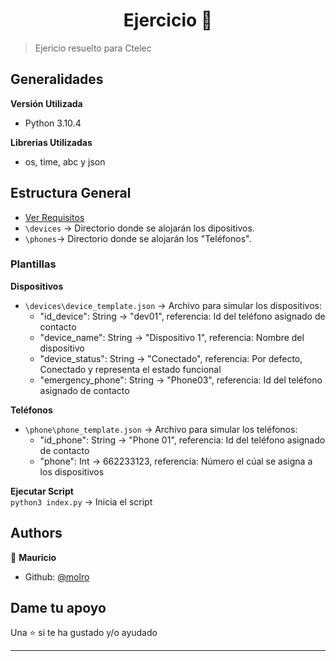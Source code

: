 <h1 align="center">Ejercicio 👋</h1>

> Ejericio resuelto para Ctelec
> 
## Generalidades
**Versión Utilizada**  
- Python 3.10.4

**Librerias Utilizadas**  
- os, time, abc y json

## Estructura General
- [Ver Requisitos](https://github.com/molro/devicesAlert/blob/main/requisitos.md)
- ``\devices`` -> Directorio donde se alojarán los dipositivos.  
- ``\phones``-> Directorio donde se alojarán los "Teléfonos".  

### Plantillas
**Dispositivos**
- ``\devices\device_template.json`` -> Archivo para simular los dispositivos:
    - "id_device": String -> "dev01", referencia: Id del teléfono asignado de contacto    
    - "device_name": String -> "Dispositivo 1", referencia: Nombre del dispositivo
    - "device_status": String -> "Conectado", referencia: Por defecto, Conectado y representa el estado funcional  
    - "emergency_phone": String -> "Phone03", referencia: Id del teléfono asignado de contacto   

**Teléfonos**
- ``\phone\phone_template.json`` -> Archivo para simular los teléfonos:
    - "id_phone": String -> "Phone 01", referencia: Id del teléfono asignado de contacto    
    - "phone": Int  ->  662233123, referencia: Número el cúal se asigna a los dispositivos
 
**Ejecutar Script**  
``python3 index.py`` -> Inicia el script

## Authors

👤 **Mauricio**

- Github: [@molro](https://github.com/molro)

## Dame tu apoyo

Una ⭐️ si te ha gustado y/o ayudado

---
